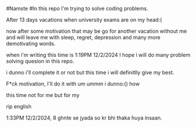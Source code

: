 #Namste
#In this repo I'm trying to solve coding problems.

After 13 days vacations when university exams are on my head:(

now after some motivation that may be go for another vacation without me and will leave me with sleep, regret, depression and many more demotivating words.

when i'm writing this time is 1:19PM 12/2/2024
I hope i will do many problem solving quesion in this repo.

i dunno i'll complete it or not but this time i will definitlly give my best. 

F*ck motivation, I'll do it with um ummm i dunno:() how

this time not for me but for my 

rip english

1:33PM 12/2/2024, 8 ghnte se jyada so kr bhi thaka huya insaan.
